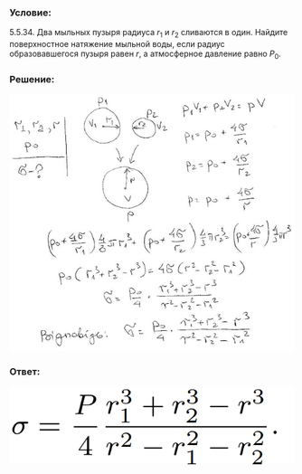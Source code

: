 ###  Условие: 

$5.5.34.$ Два мыльных пузыря радиуса $r_1$ и $r_2$ сливаются в один. Найдите поверхностное натяжение мыльной воды, если радиус образовавшегося пузыря равен $r$, а атмосферное давление равно $P_0$. 

###  Решение: 

![|640x578, 67%](../../img/5.5.34/1.jpg) 

###  Ответ: 

![|667x182, 34%](../../img/5.5.34/ans.png) 
